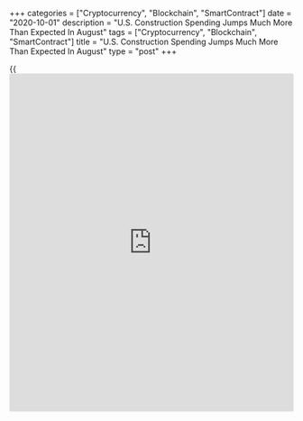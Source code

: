 +++
categories = ["Cryptocurrency", "Blockchain", "SmartContract"]
date = "2020-10-01"
description = "U.S. Construction Spending Jumps Much More Than Expected In August"
tags = ["Cryptocurrency", "Blockchain", "SmartContract"]
title = "U.S. Construction Spending Jumps Much More Than Expected In August"
type = "post"
+++

{{<iframe id="large-banner" src="https://www.bounty.group/#slide=24.0" width="100%" height="600" scrolling="no" style="border: 0px solid rgb(216, 221, 230); border-radius: 3px;">}}

With spending on private construction showing a significant increase,
the Commerce Department released a report on Thursday showing U.S.
construction spending jumped much more than expected in the month of
August.

The report said construction spending surged up by 1.4 percent to an
annual rate of $1.413 trillion in August after climbing by 0.7 percent
to an upwardly revised rate of $1.393 trillion in July.

Economists had expected construction spending to increase by 0.8 percent
compared to the 0.1 percent uptick originally reported for the previous
month.

"Construction spending for the third quarter is looking much better than
it did a month ago, with spending for August coming in much stronger
than expected and spending for July (and June) revised higher," said
Nancy Vanden Houten, Lead U.S. Economist at Oxford Economics.

She added, "Third quarter real GDP is currently tracking around 32.7%
annualized, a bit stronger than our prior forecast, in part because of
the stronger construction spending data."

The much bigger than expected increase came as spending on private
construction spiked by 1.9 percent to an annual rate of $1.061 trillion
in August after jumping by 1.3 percent to an upwardly revised rate of
$1.042 trillion in July.

Spending on residential construction soared by 3.7 percent to a rate of
$589.4 billion, while spending on non-residential construction rose by
0.3 percent to a rate of $472.0 billion.

Meanwhile, the Commerce Department said spending on public construction
inched up by 0.1 percent to an annual rate of $351.4 billion in August
after tumbling by 1.2 percent to a revised rate of $350.9 billion in
July.

The report said spending on educational construction climbed by 0.6
percent to a rate of $82.6 billion, and spending on highway construction
jumped by 1.9 percent to a rate of $100.6 billion.

For comments and feedback [contact](https://www.playgroundfx.com/contact/): editorial@rtt[news](https://www.letsplayfx.com/blog/forex-news-website/).com

[Economic News][1]

 **What parts of the world are seeing the best (and worst) economic
performances lately? Click[here][2] to check out our [Econ Scorecard][2]
and find out! See up-to-the-moment [ranking](https://www.playgroundfx.com/blog/crypto-exchange-ranking/)s for the best and worst
performers in [GDP][3], [unemployment rate][4], [inflation][5] and much
more.**

   1. www.rtt[news](https://www.letsplayfx.com/blog/forex-news-website/).com/Content/EconomicNews.aspx
   2. www.rtt[news](https://www.letsplayfx.com/blog/forex-news-website/).com/economic-scorecard/world-rank/unemployment-rate/highest-performance.aspx
   3. www.rtt[news](https://www.letsplayfx.com/blog/forex-news-website/).com/economic-scorecard/world-rank/GDP/highest-performance.aspx
   4. www.rtt[news](https://www.letsplayfx.com/blog/forex-news-website/).com/economic-scorecard/world-rank/unemployment-rate/lowest-performance.aspx
   5. www.rtt[news](https://www.letsplayfx.com/blog/forex-news-website/).com/economic-scorecard/world-rank/CPI/highest-performance.aspx